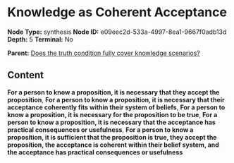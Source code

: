 # Knowledge as Coherent Acceptance

**Node Type:** synthesis
**Node ID:** e09eec2d-533a-4997-8ea1-9667f0adb13d
**Depth:** 5
**Terminal:** No

**Parent:** [Does the truth condition fully cover knowledge scenarios?](does-the-truth-condition-fully-cover-knowledge-scenarios-antithesis-eb2feeb9-a72a-4b15-b254-13d06bc30739.md)

## Content

**For a person to know a proposition, it is necessary that they accept the proposition**, **For a person to know a proposition, it is necessary that their acceptance coherently fits within their system of beliefs**, **For a person to know a proposition, it is necessary for the proposition to be true**, **For a person to know a proposition, it is necessary that the acceptance has practical consequences or usefulness**, **For a person to know a proposition, it is sufficient that the proposition is true, they accept the proposition, the acceptance is coherent within their belief system, and the acceptance has practical consequences or usefulness**
